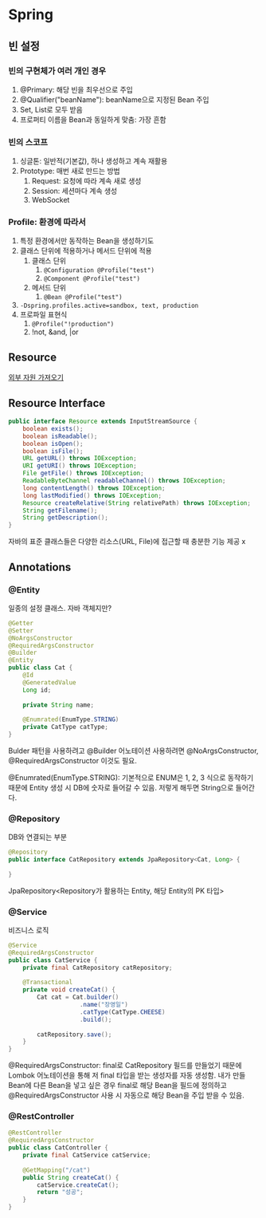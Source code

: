 # Spring

## 빈 설정
### 빈의 구현체가 여러 개인 경우
1. @Primary: 해당 빈을 최우선으로 주입
2. @Qualifier("beanName"): beanName으로 지정된 Bean 주입
3. Set, List로 모두 받음
4. 프로퍼티 이름을 Bean과 동일하게 맞춤: 가장 흔함

### 빈의 스코프
1. 싱글톤: 일반적(기본값), 하나 생성하고 계속 재활용
2. Prototype: 매번 새로 만드는 방법
   1. Request: 요청에 따라 계속 새로 생성
   2. Session: 세션마다 계속 생성
   3. WebSocket

### Profile: 환경에 따라서
1. 특정 환경에서만 동작하는 Bean을 생성하기도
2. 클래스 단위에 적용하거나 메서드 단위에 적용
   1. 클래스 단위
      1. `@Configuration @Profile("test")`
      2. `@Component @Profile("test")`
   2. 메서드 단위
      1. `@Bean @Profile("test")`
3. `-Dspring.profiles.active=sandbox, text, production`
4. 프로파일 표현식
   1. `@Profile("!production")`
   2. !not, &and, |or

## Resource
[외부 자원 가져오기](https://docs.spring.io/spring-framework/docs/current/reference/html/core.html#resources)

## Resource Interface
```java
public interface Resource extends InputStreamSource {
    boolean exists();
    boolean isReadable();
    boolean isOpen();
    boolean isFile();
    URL getURL() throws IOException;
    URI getURI() throws IOException;
    File getFile() throws IOException;
    ReadableByteChannel readableChannel() throws IOException;
    long contentLength() throws IOException;
    long lastModified() throws IOException;
    Resource createRelative(String relativePath) throws IOException;
    String getFilename();
    String getDescription();
}
```

자바의 표준 클래스들은 다양한 리소스(URL, File)에 접근할 때 충분한 기능 제공 x



## Annotations
### @Entity
일종의 설정 클래스. 자바 객체지만?

```java
@Getter
@Setter
@NoArgsConstructor
@RequiredArgsConstructor
@Builder
@Entity
public class Cat {
    @Id
    @GeneratedValue
    Long id;
    
    private String name;
    
    @Enumrated(EnumType.STRING)
    private CatType catType;
}
```
Bulder 패턴을 사용하려고 @Builder 어노테이션 사용하려면 @NoArgsConstructor, @RequiredArgsConstructor 이것도 필요.

@Enumrated(EnumType.STRING): 기본적으로 ENUM은 1, 2, 3 식으로 동작하기 때문에 Entity 생성 시 DB에 숫자로 들어갈 수 있음. 저렇게 해두면 String으로 들어간다.


### @Repository
DB와 연결되는 부분

```java
@Repository
public interface CatRepository extends JpaRepository<Cat, Long> {
    
}
```

JpaRepository<Repository가 활용하는 Entity, 해당 Entity의 PK 타입>


### @Service
비즈니스 로직

```java
@Service
@RequiredArgsConstructor
public class CatService {
    private final CatRepository catRepository;
    
    @Transactional
    private void createCat() {
        Cat cat = Cat.builder()
                    .name("장영일")
                    .catType(CatType.CHEESE)
                    .build();
                        
        catRepository.save();
    }
}
```

@RequiredArgsConstructor: final로 CatRepository 필드를 만들었기 때문에 Lombok 어노테이션을 통해 저 final 타입을 받는 생성자를 자동 생성함. 내가 만들 Bean에 다른 Bean을 넣고 싶은 경우 final로 해당 Bean을 필드에 정의하고 @RequiredArgsConstructor 사용 시 자동으로 해당 Bean을 주입 받을 수 있음.


### @RestController
```java
@RestController
@RequiredArgsConstructor
public class CatController {
    private final CatService catService;
    
    @GetMapping("/cat")
    public String createCat() {
        catService.createCat();
        return "성공";
    }
}
```